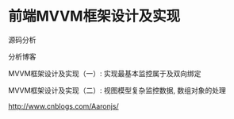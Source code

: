 前端MVVM框架设计及实现
======

源码分析

  分析博客</br>
  
  MVVM框架设计及实现（一）: 实现最基本监控属于及双向绑定</br>
  
  MVVM框架设计及实现（二）: 视图模型复杂监控数据, 数组对象的处理</br>
  
  http://www.cnblogs.com/Aaronjs/</br>
